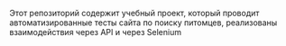 Этот репозиторий содержит учебный проект, который проводит автоматизированные тесты сайта по поиску питомцев, реализованы взаимодействия через API и через Selenium

